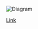 ![Diagram](https://www.planttext.com/api/plantuml/img/hLLDZz9G5DttLxoCMmSh2sE08JCPNRXpO-BETA1yHAOrfImqB81Ht90nCHD8Z8eZVw1M63f2yI_SzuyyznK83DF664b8-rxlFVUUyyvj3-kkuRYDqvfer4tdg50uhXXMkMgLjPfPSaN5D8gce-LAjkMAWbspdGDTrqMz-iOykFymdpl9FpKABusocSdTEycBPy3GOg8VSFIJHyl0u_rqKXnz8O-cv9CNnTCtciWBsPOTsI9FTcLVVX3qYnPO1chxZ8FbU_8IOKSS8TiKKe3iO0d-QHVdhg3BQ8ScD2SlbGWxH7Sj18wHFgS581AW1QfF1FZv05TFmPHpFDNMjI1VeCLrSTbFBWvfQ0hmcUmXmPET9Cb2LUadBVv5lOzAjPayHsGe-r6Nd1p13rJXM0Jn-FaBNSy8mFYi5VuXzm4rbhtW2WQCZASUtoIQYRwgasH2aN2WqbMedcp9Fbr7_MYcLLmPMMiUMRRr-hHHLrvjQih-MYRceAQul4E1iUBP4_9Ci7OqMnR5CSwve3pF0dhRCKr6tTfXgXupanUtgf-CVgFnk9PXFVg1pPOgWyi2BCPGOyQB7KTaDR7w_HS2ygtQdlFjRhb1TbrCRDJTfhRn99waltagRLxAmTera2ikaxtHuKtqppJsQ0XjnjZprGmhJ0hs_kuybrBylW5nfKmOOjvuI3Paa6Snof6NrIpRDOLJBLTSSSSmIYN3s7Q_OnRPzO8-W_iLN18mxMYgKf7B6U8sZzklm2U2Bjc8mI1eMrp2Y4sW3XXl75Od5LNYESMhXLaoasZ0rF2Y_JxvAGqlw-yqeX5BFgGkIDCyHTqKNIeWa4MT7j-nlJL41PoudzRJkcfxrTCX5lWK_G40)

[Link](https://www.planttext.com/?text=hLLDZz9G5DttLxoCMmSh2sE08JCPNRXpO-BETA1yHAOrfImqB81Ht90nCHD8Z8eZVw1M63f2yI_SzuyyznK83DF664b8-rxlFVUUyyvj3-kkuRYDqvfer4tdg50uhXXMkMgLjPfPSaN5D8gce-LAjkMAWbspdGDTrqMz-iOykFymdpl9FpKABusocSdTEycBPy3GOg8VSFIJHyl0u_rqKXnz8O-cv9CNnTCtciWBsPOTsI9FTcLVVX3qYnPO1chxZ8FbU_8IOKSS8TiKKe3iO0d-QHVdhg3BQ8ScD2SlbGWxH7Sj18wHFgS581AW1QfF1FZv05TFmPHpFDNMjI1VeCLrSTbFBWvfQ0hmcUmXmPET9Cb2LUadBVv5lOzAjPayHsGe-r6Nd1p13rJXM0Jn-FaBNSy8mFYi5VuXzm4rbhtW2WQCZASUtoIQYRwgasH2aN2WqbMedcp9Fbr7_MYcLLmPMMiUMRRr-hHHLrvjQih-MYRceAQul4E1iUBP4_9Ci7OqMnR5CSwve3pF0dhRCKr6tTfXgXupanUtgf-CVgFnk9PXFVg1pPOgWyi2BCPGOyQB7KTaDR7w_HS2ygtQdlFjRhb1TbrCRDJTfhRn99waltagRLxAmTera2ikaxtHuKtqppJsQ0XjnjZprGmhJ0hs_kuybrBylW5nfKmOOjvuI3Paa6Snof6NrIpRDOLJBLTSSSSmIYN3s7Q_OnRPzO8-W_iLN18mxMYgKf7B6U8sZzklm2U2Bjc8mI1eMrp2Y4sW3XXl75Od5LNYESMhXLaoasZ0rF2Y_JxvAGqlw-yqeX5BFgGkIDCyHTqKNIeWa4MT7j-nlJL41PoudzRJkcfxrTCX5lWK_G40)

